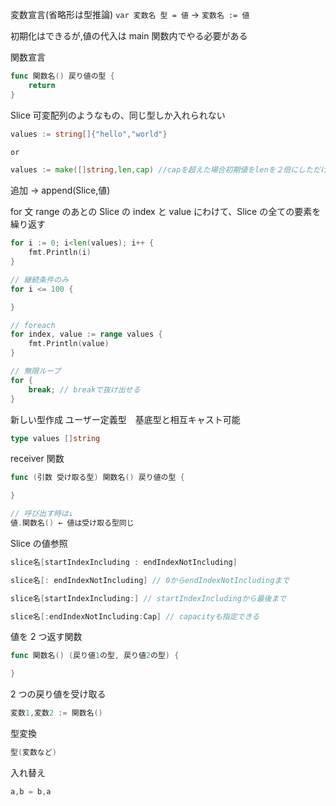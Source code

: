 変数宣言(省略形は型推論)
`var 変数名 型 = 値` → `変数名 := 値`

初期化はできるが,値の代入は main 関数内でやる必要がある

関数宣言

```go
func 関数名() 戻り値の型 {
    return
}
```

Slice 可変配列のようなもの、同じ型しか入れられない

```go
values := string[]{"hello","world"}

or

values := make([]string,len,cap) //capを超えた場合初期値をlenを２倍にしただけのコピーが作られる 10000超えると+1/4
```

追加 → append(Slice,値)

for 文
range のあとの Slice の index と value にわけて、Slice の全ての要素を繰り返す

```go
for i := 0; i<len(values); i++ {
    fmt.Println(i)
}

// 継続条件のみ
for i <= 100 {

}

// foreach
for index, value := range values {
    fmt.Println(value)
}

// 無限ループ
for {
    break; // breakで抜け出せる
}
```

新しい型作成 
ユーザー定義型　基底型と相互キャスト可能

```go
type values []string
```

receiver 関数

```go
func (引数 受け取る型) 関数名() 戻り値の型 {

}

// 呼び出す時は↓
値.関数名() ← 値は受け取る型同じ

```

Slice の値参照

```go
slice名[startIndexIncluding : endIndexNotIncluding]

slice名[: endIndexNotIncluding] // 0からendIndexNotIncludingまで

slice名[startIndexIncluding:] // startIndexIncludingから最後まで

slice名[:endIndexNotIncluding:Cap] // capacityも指定できる
```

値を 2 つ返す関数

```go
func 関数名() (戻り値1の型, 戻り値2の型) {

}
```

2 つの戻り値を受け取る

```go
変数1,変数2 := 関数名()
```

型変換

```go
型(変数など)
```

入れ替え

```go
a,b = b,a
```